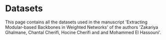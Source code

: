 # Datasets

This page contains all the datasets used in the manuscript 'Extracting Modular-based Backbones in Weighted Networks' of the authors 'Zakariya Ghalmane, Chantal Cherifi, Hocine Cherifi and and Mohammed El Hassouni'. 
